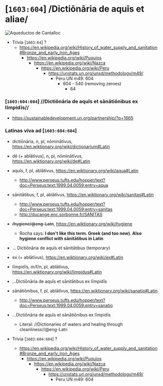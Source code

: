 # [`1603:604`] /Dictiōnāria de aquīs et aliae/

![Aqueductos de Cantalloc](https://upload.wikimedia.org/wikipedia/commons/thumb/4/41/02-Aqueductos_de_Cantalloc-nX-32.jpg/1024px-02-Aqueductos_de_Cantalloc-nX-32.jpg)


- Trivia [`1603:64`] ?
  - https://en.wikipedia.org/wiki/History_of_water_supply_and_sanitation#Bronze_and_early_Iron_Ages
    - https://en.wikipedia.org/wiki/Puquios
      - https://en.wikipedia.org/wiki/Nazca
        - https://en.wikipedia.org/wiki/Peru
          - https://unstats.un.org/unsd/methodology/m49/
            - Peru UN m49: 604
              - 604 - 540 (removing zeroes)
                - 64

### [`1603:604:604`] //Dictiōnāria de aquīs et sānātiōnibus ex līmpidīs//
- https://sustainabledevelopment.un.org/partnership/?p=1665

### Latinas viva ad [`1603:604:604`]
- dictiōnāria, n, pl, nōminātīvus, https://en.wiktionary.org/wiki/dictionarium#Latin
- dē (+ ablātīvus), n, pl, nōminātīvus, https://en.wiktionary.org/wiki/de#Latin
- aquīs, f, pl, ablātīvus, https://en.wiktionary.org/wiki/aqua#Latin
  - http://www.perseus.tufts.edu/hopper/text?doc=Perseus:text:1999.04.0059:entry=aqua
- sānitātibus, f, pl, ablātīvus, https://en.wiktionary.org/wiki/sanitas#Latin
  - http://www.perseus.tufts.edu/hopper/text?doc=Perseus:text:1999.04.0059:entry=sanitas
  - http://ducange.enc.sorbonne.fr/SANITAS
- <s>/hygiene/@eng-Latn</s>, https://en.wiktionary.org/wiki/hygiene
  - Rocha says: **I don't like this term. Greek (and too new). Also hygiene conflict with sānitātibus in Latin**
- ... Dictiōnāria de aquīs et sānitātibus (temporary)
- ex (+ ablātīvus), https://en.wiktionary.org/wiki/ex#Latin
- līmpidīs, m/f/n, pl, ablātīvus, https://en.wiktionary.org/wiki/limpidus#Latin
- ...Dictiōnāria de aquīs et sānitātibus ex līmpidīs
- sānātiōnibus, f, pl, ablātīvus, https://en.wiktionary.org/wiki/sanatio#Latin
  - http://www.perseus.tufts.edu/hopper/text?doc=Perseus:text:1999.04.0059:entry=sanatio
- ...Dictiōnāria de aquīs et sānātiōnibus ex līmpidīs
  - Literal: //Dictionaries of waters and healing through cleanliness//@eng-Latn

- Trivia [`1603:604:604`] ?
  - https://en.wikipedia.org/wiki/History_of_water_supply_and_sanitation#Bronze_and_early_Iron_Ages
    - https://en.wikipedia.org/wiki/Puquios
      - https://en.wikipedia.org/wiki/Nazca
        - https://en.wikipedia.org/wiki/Peru
          - https://unstats.un.org/unsd/methodology/m49/
            - Peru UN m49: 604



